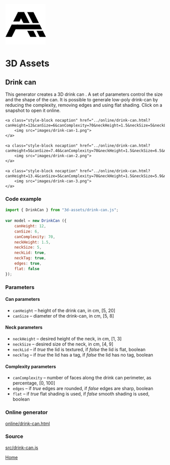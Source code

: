 <img class="logo" src="../assets/logo/logo.png">


# 3D Assets


## Drink can

This generator creates a 3D drink can . A set of parameters
control the size and the shape of the can. It is possible to
generale low-poly drink-can by reducing the complexity,
removing edges and using flat shading. Click on a snapshot
to open it online.

<p class="gallery">

	<a class="style-block nocaption" href="../online/drink-can.html?canHeight=12&canSize=6&canComplexity=70&neckHeight=1.5&neckSize=5&neckLid=true&neckTag=true&edges=true&flat=false">
		<img src="images/drink-can-1.png">
	</a>

	<a class="style-block nocaption" href="../online/drink-can.html?canHeight=5&canSize=7.46&canComplexity=70&neckHeight=1.5&neckSize=6.5&neckLid=true&neckTag=true&edges=true&flat=false">
		<img src="images/drink-can-2.png">
	</a>

	<a class="style-block nocaption" href="../online/drink-can.html?canHeight=13.4&canSize=5&canComplexity=70&neckHeight=1.5&neckSize=5.9&neckLid=true&neckTag=true&edges=true&flat=false">
		<img src="images/drink-can-3.png">
	</a>

</p>


### Code example

```js
import { DrinkCan } from "3d-assets/drink-can.js";

var model = new DrinkCan ({
	canHeight: 12,
	canSize: 6,
	canComplexity: 70,
	neckHeight: 1.5,
	neckSize: 5,
	neckLid: true,
	neckTag: true,
	edges: true,
	flat: false
});
```


### Parameters

#### Can parameters

* `canHeight` &ndash; height of the drink can, in cm, [5, 20]
* `canSize` &ndash; diameter of the drink-can, in cm, [5, 8]
	
#### Neck parameters

* `neckHeight` &ndash; desired height of the neck, in cm, [1, 3]
* `neckSize` &ndash; desired size of the neck, in cm, [4, 9]
* `neckLid` &ndash; if *true* the lid is textured, if *false* the lid is flat, boolean
* `neckTag` &ndash; if *true* the lid has a tag, if *false* the lid has no tag, boolean

#### Complexity parameters

* `canComplexity` &ndash; number of faces along the drink can perimeter, as percentage, [0, 100]
* `edges` &ndash; if *true* edges are rounded, if *false* edges are sharp, boolean
* `flat` &ndash; if *true* flat shading is used, if *false* smooth shading is used, boolean
	
	
### Online generator

[online/drink-can.html](../online/drink-can.html)


### Source

[src/drink-can.js](https://github.com/boytchev/assets/blob/main/src/drink-can.js)

		
<div class="footnote">
	<a href="../">Home</a>
</div>